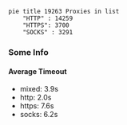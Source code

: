 
```mermaid
pie title 19263 Proxies in list
    "HTTP" : 14259
    "HTTPS": 3700
    "SOCKS" : 3291
```

### Some Info
#### Average Timeout

- mixed: 3.9s
- http: 2.0s
- https: 7.6s
- socks: 6.2s